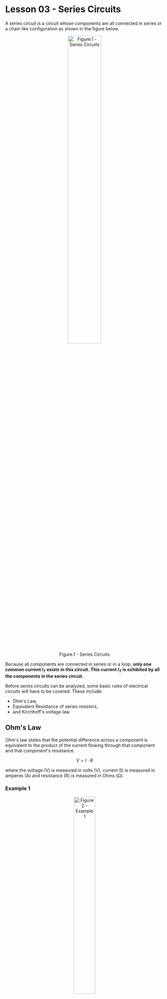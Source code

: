 # Lesson 03 - Series Circuits

A series circuit is a circuit whose components are all connected in series or a chain like configuration as shown in the figure below.

<!--<img src="images/series_circuits/seriescircuits.png" width="200"> -->
<!-- [](images/series_circuits/seriescircuits.png){.align-center width="30.0%"} -->

 <figure style="text-align:center">
  <img src="images/series_circuits/seriescircuits.png" alt="Figure.1 - Series Circuits" style="width:50%">
  <figcaption>Figure.1 - Series Circuits</figcaption>
</figure> 

Because all components are connected in series or in a loop, **only one common current $I_T$ exists in this circuit. This current $I_T$  is exhibited by all the components in the series circuit.**

Before series circuits can be analyzed, some basic rules of electrical circuits will have to be covered. These include: 
- Ohm\'s Law, 
- Equivalent Resistance of series resistors, 
- and Kirchhoff\'s voltage law.

## Ohm\'s Law

Ohm\'s law states that the potential difference across a component is equivalent to the product of the current flowing through that component and that component\'s resistance.

$$ V = I \cdot R $$

where the voltage (V) is measured in volts (V), current (I) is measured in amperes (A) and resistance (R) is measured in Ohms (Ω).

### Example 1

<!--![](../../_static/images/series_circuits/series_ex1.png){.align-center
width="45.0%"} -->

 <figure style="text-align:center">
  <img src="images/series_circuits/series_ex1.png" alt="Figure 2 - Example 1" style="width:40%">
  <figcaption>Figure 2 - Example 1</figcaption>
</figure> 

In the series circuit shown above:

1. assume that $V_S = 6V$ and $R_L = 2.2k\Omega$. Solve for $I_T$
2. assume that $V_S = 6V$ and $I_T = 1mA$. Solve for $R_L$
3. assume that $I_T = 3.3mA$ and $R_L=1.47k\Omega$. Solve for $V_S$

#### Solution
1. $I_T = \frac{V_S}{R_L}= \frac{6V}{2.2k\Omega} = 2.727mA$
2. $R_L = \frac{V_S}{I_T}= \frac{6V}{1mA} =6k\Omega$
3. $V_S = I_T \cdot R_L = \frac{3.3mA}{1.47k\Omega} = 4.851V$


## Equivalent Resistance of Series Resistors / Resistive components

The total equivalent resistance of resistors in series can be calculated by simply summing the resistance of each of the resistors, i.e.

$$R_T = R_1 + R_2 + R_3 + \cdots + R_N$$

### Example 2

<!-- ![](../../_static/images/series_circuits/series_ex2.png){.align-center
width="30.0%"} -->

 <figure style="text-align:center">
  <img src="images/series_circuits/series_ex2.png" alt="Figure 3 - Example 2" style="width:20%">
  <figcaption>Figure 3 - Example 2</figcaption>
</figure>

Assume that $R_1 = 220\Omega$, $R_2 = 470\Omega$ & $R_3 = 560\Omega$. Calculate the total resistance in the above circuit.

#### Solution

$$R_T = R_1 + R_2 + R_3 = 220 + 470 + 560 = 1250\Omega = 1.25k\Omega$$


## Kirchhoff\'s Voltage Law (KVL)

Kirchhoff\'s voltage law states that the sum of all voltage drops and rises across components and sources in a series circuit / loop must be zero. i.e.

<!-- ![](../../_static/images/series_circuits/kvl1.png){.align-center
width="50.0%"} -->

<figure style="text-align:center">
  <img src="images/series_circuits/kvl1.png" alt="Figure 4 - KVL" style="width:40%">
  <figcaption>Figure 4 - KVL</figcaption>
</figure>

$$V_1 + V_2 + V_3 + V_4 + \cdots + V_N = 0$$

Since $V_1$ in the above figure is a **voltage source that boosts voltage** and the other components are **resistors that drop voltage** we can rewrite the above equation as:

$$V_1 - V_2 - V_3 - V_4 = 0$$

$$V_1 = V_2 + V_3 + V_4$$

Voltage sources are usually denoted with the symbol $V_S$ to indicate that they exhibit voltage increases and not drops. Resistors typically exhibit voltage drops which are denoted with the symbol $V_R$. Taking these symbols into consideration and KVL can be redefined as:

$$V_{S1}  = V_{R1} + V_{R2} + V_{R3} + \cdots + V_{RN}$$

<!-- ![](../../_static/images/series_circuits/kvl2.png){.align-center
width="50.0%"} -->

<figure style="text-align:center">
  <img src="images/series_circuits/kvl2.png" alt="Figure 5 - KVL2" style="width:40%">
  <figcaption>Figure 5 - KVL2</figcaption>
</figure>

In the case where they may be more than one voltage source available in a series circuit:

$$V_{S1} + V_{S2} + V_{S3} + \cdots + V_{SN}  = V_{R1} + V_{R2} + V_{R3} + \cdots + V_{RN}$$

Circuits with multiple voltage/current sources will be analyzed later in this course. For now, only single source circuits will be covered.

## Voltage Dividers

The voltage divider rule states that in a single source series circuit, the voltage drop across any resistor $R_X$ is equivalent to the product of the supply voltage and the ratio of the resistance value of resistor $R_X$ to the total equivalent resistance of the circuit $R_T$. i.e.:

$$V_{R_X} = V_S \cdot \frac{R_X}{R_T}$$

where,

$$R_T = R_1 + R_2 + R_3 + \cdots + R_N$$

### Example 3

<!-- ![](../../_static/images/series_circuits/series_ex3.png){.align-center
width="30.0%"} -->

<figure style="text-align:center">
  <img src="images/series_circuits/series_ex3.png" alt="Figure 6 - Example 3" style="width:30%">
  <figcaption>Figure 6 - Example 3</figcaption>
</figure>

Consider the schematic shown in the figure above. Calculate:

1.  The total equivalent resistance of the circuit $R_T$
2.  The voltages $V_{R_S}$ and $V_{R_L}$ using the voltage divider rule
3.  Verify KVL i.e. verify that $V_S = V_{R_S} + V_{R_L}$

#### Solution

 
1. $R_T = R_S + R_L = 100\Omega + 220\Omega = 320\Omega$
2. $V_{R_L} = V_S \cdot \frac{R_L}{R_T} = 10V \cdot \frac{220}{320} = 6.875V$ 
   
   $V_{R_S} = V_S \cdot \frac{R_S}{R_T} = 10V \cdot \frac{100}{320} = 3.125V$
3. $V_S = V_{R_S} + V_{R_L} = 3.125V + 6.875 = 10V \equiv V_S = 10V$ 

Therefore KVL is indeed verified!
## Analysis of Series circuits

### Example 4

<!-- ![](../../_static/images/series_circuits/series_ex4.png){.align-center
width="30.0%"} -->

<figure style="text-align:center">
  <img src="images/series_circuits/series_ex4.png" alt="Figure 7 - Example 4" style="width:40%">
  <figcaption>Figure 7 - Example 4</figcaption>
</figure>

Consider the schematic shown in the figure above. Calculate:

1.  The total equivalent resistance of the circuit $R_T$
2.  The loop current $I_T$
3.  The voltages $V_{R_S}$ and $V_{R_L}$
4.  Verify KVL i.e. verify that $V_S = V_{RS} + V_{RL}$
5.  Verify results via circuit simulator

#### Solution

A good strategy to solving series, parallel and series-parallel circuits is to always try and transform it to a series circuit with a single voltage source and a single resistor; as shown in the figure below:

<!-- <figure>
 <img src="../../_static/images/series_circuits/series_ex4a.png" alt="alternate text" width="80%">
</figure> -->

<figure style="text-align:center">
  <img src="images/series_circuits/series_ex4a.png" alt="Figure 8 - Example 4.1" style="width:40%">
  <figcaption>Figure 8 - Example 4.1</figcaption>
</figure>

From the voltage source's perspective, this simpler circuit is electrically equivalent
and will draw the same current since it has the same equivalent resistance as the original circuit.

The total current $I_T$ can be easily calculated by applying Ohm's law to the simplified circuit. Once the total current $I_T$ is calculated, go back to the original circuit and use $I_T$ to further analyze the circuit.
 
 1. $R_T = R_S + R_L = 330\Omega + 470\Omega = 800\Omega$ 
 2. Using Ohm's Law: $I_T = \frac{V_S}{R_L} = \frac{10}{800} = 12.500mA$
 3. Two approaches exist to calculate $V_{R_S}$ and $V_{R_L}$:
    1. Voltage Divider rule:
        
        $V_{R_L} = V_S \cdot \frac{R_L}{R_T} = 10V \cdot \frac{470}{800} = 5.875V$

        $V_{R_S} = V_S \cdot \frac{R_S}{R_T} = 10V \cdot \frac{330}{800} = 4.125V$
    2.  Ohm's Law:
      
        $V_{R_L} = I_T \cdot R_L = 12.500mA \cdot 470 = 5.875V$

        $V_{R_S} = I_T \cdot R_S = 12.500mA \cdot 330 = 4.125V$

   Notice how the voltage divider rule is just a special case of Ohm's law (in series circuits) as shown below:
   $$V_{R_X} = V_S \cdot \frac{R_X}{R_T} = \frac{V_S}{R_T} \cdot {R_X} = I_T \cdot R_X$$
   The Ohm's law approach is easier if you already know the current. If the current hasn't been calculated, use the voltage divider rule instead.

  4. $V_S = V_{R_S} + V_{R_L} = 5.875V + 4.125V = 10V \equiv V_S = 10V $
    
Therefore KVL is indeed verified!

<!-- <iframe src="static/circuit-sandbox/index.html" height="630" width="740" frameBorder="0"></iframe> -->
<!-- [online circuit simulator](https://github.com/halherta/Analog01/static/circuit-sandbox/index.html) -->


### Example 5

<!-- ![](../../_static/images/series_circuits/series_ex5.png){.align-center
width="50.0%"} -->

<figure style="text-align:center">
  <img src="images/series_circuits/series_ex5.png" alt="Figure 9 - Example 5" style="width:40%">
  <figcaption>Figure 9 - Example 5</figcaption>
</figure>

Consider the schematic shown in the figure above. Calculate:

1.  The total equivalent resistance of the circuit $R_T$
2.  The loop current $I_T$
3.  The voltages $V_{R1}$, $V_{R2}$ and $V_{R3}$
4.  Verify KVL i.e. verify that $V_S = V_{R1} + V_{R2} + V_{R3}$
5.  Verify results via circuit simulator


#### Solution

1. $R_T = R_1 + R_2 + R_3 = 560\Omega + 1200\Omega + 2200\Omega = 3.960k\Omega$ </p>
2. Using Ohm's Law: $I_T = \frac{V_S}{R_L} = \frac{6V}{3.96k\Omega} = 1.515mA$</p>
3. Two approaches exist to calculate $V_{R1}$, $V_{R2}$ and $V_{R3}$
    1. Voltage Divider rule:

       $V_{R_1} = V_S \cdot \frac{R_1}{R_T} = 6V \cdot \frac{560}{3960} = 0.848V$

       $V_{R_2} = V_S \cdot \frac{R_2}{R_T} = 6V \cdot \frac{1200}{3960} = 1.818V$

       $V_{R_3} = V_S \cdot \frac{R_3}{R_T} = 6V \cdot \frac{2200}{3960} = 3.333V$ 
       
    2. Ohm's Law:

       $V_{R_1} = I_T \cdot R_1 = 1.515mA \cdot 560 = 0.848V$

       $V_{R_2} = I_T \cdot R_2 = 1.515mA \cdot 1200 = 1.818V$

       $V_{R_3} = I_T \cdot R_3 = 1.515mA \cdot 2200 = 3.333V$

4. $V_S = V_{R_1} + V_{R_2} + V_{R_3} = 0.848V + 1.818V + 3.333V = 5.999V \simeq V_S = 6V$
  
Therefore KVL is indeed verified!

## Power Analysis

**Voltage and current source power**, i.e. they deliver power to other circuit components. **Resistors and another resistive components dissipate power**, i.e. they do something (work) with it or dissipate it as heat. The power sourced or dissipated by either type of component can be calculated using this equation:

$$P = V \cdot I$$

Substituting Ohm\'s law into the above equation gives us two more popular variants of it:

$$P = I^2 \cdot R$$

$$P = \frac{V^2}{R}$$

where P is power in watts(W), V is voltage in volts(V), I is current in amperes(A) and R is resistance in Ohms (Ω).

In any type of circuit topology (series, parallel, series-parallel, complex) **the total power sourced by all the voltage / current sources in the circuit must equal the total power dissipated by all the resistive components in the circuit.** This is a special case of the law of conservation of energy.

### Example 6

<!--![](../../_static/images/series_circuits/series_ex4.png){.align-center
width="30.0%"} -->

<figure style="text-align:center">
  <img src="images/series_circuits/series_ex4.png" alt="Figure 10 - Example 6" style="width:40%">
  <figcaption>Figure 10 - Example 6</figcaption>
</figure>

Consider the series circuit that was analyzed in Example 4. Calculate:

1.  Power delivered by the supply
2.  Power dissipated in resistor $R_S$
3.  Power dissipated in resistor $R_L$
4.  Verify the law of conservation of energy i.e. the power sourced from $V_S$ is equivalent to the power dissipated in resistors $R_S$ & $R_L$ or:

$$P_{V_S} = P_{R_S} + P_{R_L}$$

#### Solution

1. $P_{V_S} = V_S \cdot I_T = 10V * 12.500mA = 125.000 mW$
2. $P_{R_S} = V_{R_S} * I_{T} = 4.125V * 12.5mA = 51.563mW$ or

      $P_{R_S} = \frac{V^2_{R_S}}{R_S} = \frac{{4.125V}^2}{330} = 51.563mW$ or

      $P_{R_S} =  I^2_{T} \cdot R_S =  {12.5mA}^2 \cdot 330  = 51.563mW$ 
3. $P_{R_L} = V_{R_L} * I_{T} = 5.875V * 12.5mA = 73.438mW$ or

      $P_{R_L} = \frac{V^2_{R_L}}{R_L} = \frac{{5.875V}^2}{470} = 73.438mW$ or

      $P_{R_L} =  I^2_{T} \cdot R_L =  {12.5mA}^2 \cdot 470  = 73.438mW$ 

4. $P_{R_S} + P_{R_L} = 51.563mW + 73.438mW = 125.001mW \simeq P_{V_S}$ 

Therefore law of conservation of energy is verified!!

## Ideal and Practical Voltage sources

So far only ideal voltage sources have been considered. These voltage sources output a stable voltage that does not vary with current (that is independent of current). They also have no internal resistance and can source limitless amounts of current! While ideal voltage sources can come in handy when doing theoretical modeling, they do not model real
world power supplies very accurately. For starters, all real world power supplies are only able to source limited amounts of current at a given voltage. Also the voltage output may decrease as the current sourced increases. These phenomena are better captured by the practical voltage source.

<!-- ![](../../_static/images/series_circuits/voltsource.png){.align-center
width="70.0%"} -->

<figure style="text-align:center">
  <img src="images/series_circuits/voltsource.png" alt="Figure 11 - Voltage Sources" style="width:40%">
  <figcaption>Figure 11 - Voltage / Current Sources</figcaption>
</figure>

A practical voltage source consists of an ideal voltage source in series with a series resistor $R_S$. This series resistor is typically very small. Adding the series resistor has two effects on the voltage source:

- **It introduces a small voltage drop across resistance** $R_S$. This means that the voltage at the output terminals of the voltage source will be less than the voltage source\'s rated voltage. **This voltage drop will increase as the current sourced from the voltage source increases.**
-   **It limits the current that the voltage source can output**.

These effects make the practical voltage source a better real world
model for power supplies and batteries

### Example 7

Consider the schematic of an ideal and practical voltage source shown
above. Assume that both voltage sources have a $V_S = 12V$ and for the
practical voltage source $R_S=2\Omega$.

1.  If the ideal voltage source terminals are shorted, how much current
    will the power supply source?
2.  If the practical voltage source terminal are shorted, how much
    current will the power supply source?
3.  A 330Ω load resistor $R_L$ is placed between the terminals of the
    ideal voltage source. Find the voltage across the load resistor and
    the current going through it.
4.  A 330Ω load resistor $R_L$ is placed between the terminals of the
    practical voltage source. Find the voltage across the load resistor
    and the current going through it.
5.  A 33Ω load resistor $R_L$ is placed between the terminals of the
    practical voltage source. Find the voltage across the load resistor
    and the current going through it.

#### Solution


1. In this case $ I_T = \frac{V_S}{R_T} = \frac{V_S}{0} = \infty A$
2. $I_T = \frac{V_S}{R_T} = \frac{V_S}{R_S + 0} = \frac{12}{2} = 6A$
3. $I_{R_L} = \frac{V_S}{R_L} = \frac{12}{330} =  36.364mA$ 

   $V_{R_L} = 12V \equiv V_S $
4. $I_{R_L} = \frac{V_S}{R_L} = \frac{12}{330 + 2 } =  36.145mA$ 

   $V_{R_L} = I_{R_L} \cdot R_L = 36.145mA \cdot 330\Omega = 11.928V$
5. $I_{R_L} = \frac{V_S}{R_L} = \frac{12}{33 + 2 } =  342.857mA$ 

   $V_{R_L} = I_{R_L} \cdot R_L = 342.857mA \cdot 33\Omega = 11.314V$

Notice how as the resistance of the load resistor $R_L$ decreases, the actual load voltage  $V_{R_L}$ deviates further from the rated 12V.

## Maximum Power Transfer

The Maximum Power transfer theorem states that in order to ensure that maximum power is delivered to a load resistor $R_L$, **the resistance of the load resistor must be identical to the resistance of the source resistance**. Where $R_S$ is the source resistance that combines the internal resistance of the voltage source and cable (or other resistive elements) between the voltage source and the load.

<!-- ![](../../_static/images/series_circuits/mpt.png){.align-center
width="40.0%"} -->

<figure style="text-align:center">
  <img src="images/series_circuits/mpt.png" alt="Figure 12 - Maximum power transfer" style="width:40%">
  <figcaption>Figure 12 - Maximum power transfer</figcaption>
</figure>

In otherwords, maximum power is delivered to the load when:
 $$R_L \equiv R_S$$

### Example 8

Consider the figure shown above. Assume that $V_S=10V$ and $R_S=1\Omega$. Calculate the current in the circuit $I_T$ and the power dissipated in $R_L$; $P_{R_L}$, for each value of $R_L$ provided in the table below. Plot $P_{R_L}$ vs $R_L$ using a spreadsheet program such as LibreOffice Calc. Discuss your findings.


| $R_L$ (Ω)     | $I_T$ (A)      | $P_{R_L}$ (W)         |
|---------------|----------------|-----------------------|
|   0.25        |                |                       |
|   0.50        |                |                       |
|   0.75        |                |                       |
|   1.00        |                |                       |
|   1.25        |                |                       |
|   1.5         |                |                       |
|   1.75        |                |                       |
|   2.00        |                |                       |


## The Law of conservation of Energy

The Law of conservation of Energy states that energy cannot be created nor destroyed. In other words:

**The power delivered by the source(s) in the circuit must always be equivalent to the sum of power dissipated by all the resistors in the same circuit.**

This is true regardless of circuit topology i.e. it applies to series circuits, parallel circuits, series-parallel circuits and
complex-circuits.

In a single source circuit:

$$P_{V_S} = P_{R_1} + P_{R_2} + P_{R_3} + \cdots + P_{R_N}$$

And in a multiple source circuit:

$$P_{V_{S_1}} + P_{V_{S_2}} + P_{V_{S_3}} + \cdots + P_{V_{S_N}} = P_{R_1} + P_{R_2} + P_{R_3} + \cdots + P_{R_N}$$

### Example 9

In the circuit shown below verify that
$P_{V_S} = P_{R_1} + P_{R_2} + P_{R_3}$

![](../../_static/images/series_circuits/series_expowconv.png){.align-center
width="40.0%"}

<figure style="text-align:center">
  <img src="images/series_circuits/series_expowconv.png" alt="Figure 13 - Example 9" style="width:40%">
  <figcaption>Figure 13 - Example 9</figcaption>
</figure>

#### Solution

First let's calculate $R_T$ and $I_T$:

$$R_T = R_1 + R_2 + R_3 = 100 + 220 + 330 = 650\Omega$$

$$I_T = \frac{V_S}{R_T} = \frac{6}{650} = 9.231mA$$

Power dissipated in the supply $V_S$ : 

$$ P_{V_S} = V_S \cdot I_T = 6V \cdot 9.231mA = 55.386mW $$

Power dissipated in the resistors: 

$$P_{R_1} = I^2_T \cdot R_1 = {9.231mA}^2 \cdot 100 = 8.521mW$$

$$P_{R_2} = I^2_T \cdot R_2 = {9.231mA}^2 \cdot 220 = 18.746mW$$

$$P_{R_3} = I^2_T \cdot R_3 = {9.231mA}^2 \cdot 330 = 28.120mW$$

Total power dissipated in the three resistors: $$P_{R_1} + P_{R_2} + P_{R_3} = 28.120mW + 18.746mW + 8.521mW = 55.387mW \approxeq = P_{V_S} $$

## Power Efficiency

All real world electrical systems exhibit power losses. that is

$$P_{IN} = P_{OUT} + P_{LOSS}$$

For example a motor typically converts electrical energy to kinetic energy. But some of the electrical power applied to the motor will be dissipated as heat. This is a typical source of power loss in motors.

Ideally power loss is a phenomenon that the designer would like to significantly reduce when possible. But in order to understand it and possibly reduce it, the designer must be able to quantify and measure it. One metric for characterizing power loss is **Power Efficiency(η)**. Power efficiency is typically defined as:

$$\eta = \frac{P_{OUT}}{P_{IN}} \cdot 100%$$

It is a ratio of power output to power input. The closer this ratio is to 1.0 or 100% percentage-wise, the more power efficient the electricalsystem is. Power efficiency is unitless but could be represented as a ratio or a percentage.

### Example 10

An electrical motor rated for 1HP (horsepower) power output requires a power input of 1000W. Calculate the efficiency of this electrical motor. Hint: 1HP is equivalent to 745.7W.


#### Solution

$$\eta = \frac{P_{OUT}}{P_{IN}} \cdot 100\% = \frac{1HP}{1000W} \cdot 100\% = \frac{745.7W}{1000W} \cdot 100\% = 74.570 \%$$

This electrical motor has an efficiency of 74.570%

## Resistor Ratings and Values

Resistors come in all shapes and sizes. For starters resistors come in
both throughhole and surface mount types.

<figure style="text-align:center">
<img src="images/series_circuits/thtres.png"
class="align-center" style="width:90.0%"
alt="images/series_circuits/thtres.png" />
<figcaption>Figure 14 - A through hole, half-watt (½W) resistor (above) sized up to
a quarter-watt (¼W) (Source: <a
href="https://cdn.sparkfun.com/assets/6/9/c/4/3/515dcac7ce395f7259000000.png">Sparkfun
resistor tutorial 01</a> ).</figcaption>
</figure>




<figure style="text-align:center">
<img src="images/series_circuits/smdres.jpg"
class="align-center" style="width:50.0%"
alt="images/series_circuits/smdres.jpg" />
<figcaption>Figure 15 - A tiny 0603 330Ω resistor hovering over shiny George
Washington's nose on top of a U.S. quarter (Source: <a
href="https://cdn.sparkfun.com/assets/4/e/e/7/f/515dcb62ce395f5959000000.jpg">Sparkfun
resistor tutorial 02</a> ).</figcaption>
</figure>

The resistance of throughhole resistors can be determined by the color
code shown below

<figure style="text-align:center">
<img src="images/series_circuits/Resistors.png"
class="align-center" style="width:100.0%"
alt="images/series_circuits/Resistors.png" />
<figcaption> Figure 16 - Resistor Color Codes (Source: <a
href="https://cdn.sparkfun.com/assets/learn_tutorials/6/4/Resistors.png">Sparkfun
resistor tutorial 03</a> ).</figcaption>
</figure>

The problem with color codes is that the colors on the resistors can sometimes be a bit off. It is almost always safer to use a multimeter to measure the resistance of a resistor


**ALWAYS USE A MULTIMETER TO DETERMINE THE RESISTANCE OF A RESISTOR!!!**


SMD resistors come in standardized sizes; usually either 0805 (0.8mm long by 0.5mm wide), 0603, or 0402. They\'re much smaller and use up less space. SMD resistors, like those in 0603 or 0805 packages, have their own way of displaying their value. There are a few common marking
methods you\'ll see on these resistors. They\'ll usually have three to four characters \-- numbers or letters \-- printed on top of the case.

If the three characters you\'re seeing are all numbers, you\'re probably looking at an **E24** marked resistor. The first two numbers represent the first two most-significant digits of the value, the last number represents a magnitude.

<figure style="text-align:center">
<img src="images/series_circuits/smddecoderes.jpg"
class="align-center" style="width:70.0%"
alt="images/series_circuits/smddecoderes.jpg" />
<figcaption>Figure 17 - Decoding E24 marked smd resistors (Source: <a
href="https://cdn.sparkfun.com/assets/b/b/1/6/6/5165e105ce395f443f000002.jpg">Sparkfun
resistor tutorial 04</a> ).</figcaption>
</figure>

In the above example picture, resistors are marked 104, 105, 205, 751,
and 754. The resistor marked with 104 should be 100kΩ (10x104), 105
would be 1MΩ (10x105), and 205 is 2MΩ (20x105). 751 is 750Ω (75x101),
and 754 is 750kΩ (75x104).

### Resistor symbols

Two common schematic symbols used to denote resistors in schematics are
shown below. The first is the American symbol and the second an
international style symbol.

<!-- ![](../../_static/images/series_circuits/ressyms.png){.align-center
width="70.0%"} -->

<figure style="text-align:center">
<img src="images/series_circuits/ressyms.png"
class="align-center" style="width:70.0%"
alt="images/series_circuits/ressyms.png" />
<figcaption>Figure 18 - Resistor symbols</figcaption>
</figure>

### Resistor Tolerances

Resistors typically tolerance ratings. Due to imperfections in the manufacturing process, the true (measured) resistance of a resistor may not be the same as its rating. However the measured resistance will always be within a certain rated tolerance of the measured value.Typical rated tolerances for resistors include 10%, 5%, 1% and 0.1%. Resistors with smaller tolerance ratings are usually more expensive to manufacture and thus to make.

### Example 11

Calculate the range of possible true resistance values of a 470 Ω
resistor with a rated tolerance of:

1.  10%
2.  5%
3.  1%
4.  0.1%

#### Solution


1. with a 10% rated tolerance: 
    
    $R_{min} = 470 \cdot \frac{100-10}{100} = 423.000 \Omega$ 
    
    $R_{max} = 470 \cdot \frac{100+10}{100} = 517.000 \Omega$ 

2. with a 5% rated tolerance: 

    $R_{min} = 470 \cdot \frac{100-5}{100} = 446.600 \Omega$ 
    
    $R_{max} = 470 \cdot \frac{100+5}{100} = 493.500 \Omega$

3. with a 1% rated tolerance: 

    $R_{min} = 470 \cdot \frac{100-1}{100} = 465.300 \Omega$ 
    
    $R_{max} = 470 \cdot \frac{100+1}{100} = 474.700 \Omega$

4. with a 0.1% rated tolerance: 

    $R_{min} = 470 \cdot \frac{100-0.1}{100} = 469.530 \Omega$ 

    $R_{max} = 470 \cdot \frac{100+0.1}{100} = 470.470 \Omega$

### Resistor Power Ratings

Resistors also have a power rating. Resistors should not dissipate more power than their power rating. Most common throughhole resistors have a power rating of 0.5/0.25 watts. SMD 0805 resistors have a power rating of 0.125 W.

### Example 12

The circuit shown below has a $V_S=5V$ and $R_L=1\Omega$. Assume that
the resistor $R_L$ has a power rating of 0.25W.

<!-- ![](../../_static/images/series_circuits/series_ex1.png){.align-center
width="40.0%"} -->

<figure style="text-align:center">
  <img src="images/series_circuits/series_ex1.png" alt="Figure 19 - Example 12" style="width:40%">
  <figcaption>Figure 19 - Example 12</figcaption>
</figure> 

1.  How much power is dissipated in resistor $R_L$ ? Is it more than its
    power rating?
2.  Assuming that the voltage of the source and the power rating of
    $R_L$ remain unchanged, what is the smallest resistance of $R_L$
    that satisfies its power rating?

#### Solution

1. Since $V_{R_L}= 5V$ and $R_L= 1\Omega$, Power dissipated in the resistor becomes:
   
      $$P = \frac{V^2_{R_L}}{R_L} = \frac{5^2}{1} = 25W$$
   
    Since the resistor rating is only 0.25W, this resistor is definitely dissipating more power than its rating and will almost instantly get damaged.
3. The smallest resistance that will dissipate 0.25W in this circuit is:
   
      $$R_L = \frac{V^2_{R_L}}{P} = \frac{5^2}{0.25W} = 100\Omega$$
   
   Ideally the resistor should be about 10% larger ( i.e. 110Ω ) to provide a safety margin

A resistor\'s power rating can usually be deduced by observing its
package size. Standard through-hole resistors usually come with 0.25W or
0.5W ratings. More special purpose, power resistors might actually list
their power rating on the resistor as shown below.

<figure style="text-align:center">
<img src="images/series_circuits/powerres.jpg"
class="align-center" style="width:90.0%"
alt="../../_static/images/series_circuits/powerres.jpg" />
<figcaption>Figure 20 - Power resistors (Source: <a
href="https://cdn.sparkfun.com/assets/7/7/3/6/1/5165e344ce395ff93e000000.jpg">Sparkfun
resistor tutorial 05</a> ).</figcaption>
</figure>

## Potentiometers

Resistors don\'t have to be static either. Variable resistors, known as potentiometers, are resistors which can be adjusted between a specific range of values. Potentiometers (or pots) connect two resistors internally, in series, and adjust a **center tap** between them creating an adjustable voltage divider. These variable resistors are often used for inputs, like volume knobs, which need to be adjustable.

<figure style="text-align:center">
<img src="images/series_circuits/pots.png"
class="align-center" style="width:70.0%"
alt="images/series_circuits/pots.png" />
<figcaption>Figure 21 - A smattering of potentiometers. From top-left, clockwise: a
standard 10k trimpot, 2-axis joystick, softpot, slide pot, classic
right-angle, and a breadboard friendly 10k trimpot. (Source: <a
href="https://cdn.sparkfun.com/assets/6/6/4/4/2/515deb26ce395f3959000000.png">Sparkfun
resistor tutorial 06</a> ).</figcaption>
</figure>

<figure style="text-align:center">
<img src="images/series_circuits/pots2.png"
class="align-center" style="width:90.0%"
alt="images/series_circuits/pots2.png" />
<figcaption>Figure 22 - <span
class="math inline"><em>R</em><sub>13</sub> = <em>R</em><sub>12</sub> + <em>R</em><sub>23</sub></span></figcaption>
</figure>

In the figure below the resistance $R_{13}$ is the rate resistance of the potentiometer. The two resistances between the two furthest terminals of the pot and the center tap are labelled $R_{12}$ and $R_{23}$. Notice that $R_{13} = R_{12} + R_{23}$.
